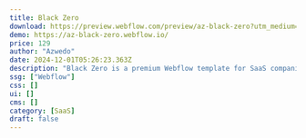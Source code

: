 ```yaml
---
title: Black Zero
download: https://preview.webflow.com/preview/az-black-zero?utm_medium=preview_link&utm_source=designer&utm_content=az-black-zero&preview=bfd3d0929810591e5fc77d9d6352fb8c&locale=en&workflow=preview
demo: https://az-black-zero.webflow.io/
price: 129
author: "Azwedo"
date: 2024-12-01T05:26:23.363Z
description: "Black Zero is a premium Webflow template for SaaS companies, featuring a sleek design, stunning animations, multiple layout options, and built-in CMS and e-commerce functionality. Tailored to convert visitors into customers & elevate your presence."
ssg: ["Webflow"]
css: []
ui: []
cms: []
category: [SaaS]
draft: false
---
```

